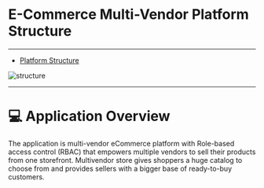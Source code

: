 # E-Commerce Multi-Vendor Platform Structure

---

- [Platform Structure](#section-1)

<a name="section-1"></a>

![structure](/docs/images/project/multi_vendor.png)

---

# 💻 Application Overview

The application is multi-vendor eCommerce platform with Role-based access control (RBAC) that empowers multiple vendors to sell their products from one storefront. Multivendor store gives shoppers a huge catalog to choose from and provides sellers with a bigger base of ready-to-buy customers.



